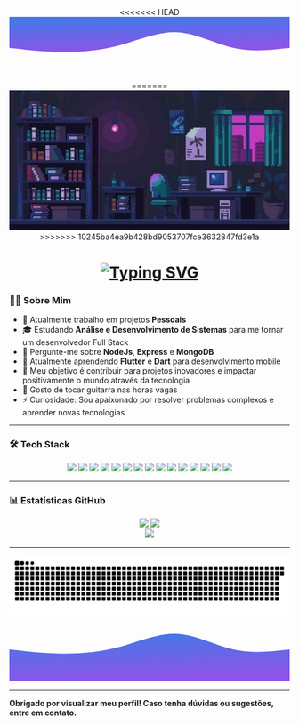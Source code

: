 <!-- Início do efeito de onda -->
<div align="center">
<<<<<<< HEAD
  <svg xmlns="http://www.w3.org/2000/svg" viewBox="0 0 1440 320">
    <defs>
      <linearGradient id="gradient" x1="39%" y1="1%" x2="61%" y2="99%">
        <stop offset="5%" stop-color="#4776E6"></stop>
        <stop offset="95%" stop-color="#8E54E9"></stop>
      </linearGradient>
    </defs>
    <path fill="url(#gradient)" d="M0,160L48,165.3C96,171,192,181,288,181.3C384,181,480,171,576,144C672,117,768,75,864,80C960,85,1056,139,1152,160C1248,181,1344,171,1392,165.3L1440,160L1440,0L1392,0C1344,0,1248,0,1152,0C1056,0,960,0,864,0C768,0,672,0,576,0C480,0,384,0,288,0C192,0,96,0,48,0L0,0Z"></path>
  </svg>
=======
  <img src="./banner.jpg" alt="Banner personalizado" style="width:100%; max-height:300px; object-fit:cover;" />
>>>>>>> 10245ba4ea9b428bd9053707fce3632847fd3e1a
</div>

<div align="center">
  <h1>
    <a href="https://git.io/typing-svg">
      <img src="https://readme-typing-svg.herokuapp.com/?font=Fira+Code&weight=600&size=28&duration=4000&pause=1000&color=7520FF&background=FFFFFF00&center=true&vCenter=true&random=false&width=500&lines=Ol%C3%A1+%F0%9F%91%8B%2C+eu+sou+o+Isaac;Desenvolvedor+Fullstack" alt="Typing SVG" />
    </a>
  </h1>
</div>

### 👨‍💻 Sobre Mim

-  🔭 Atualmente trabalho em projetos **Pessoais**
-  🎓 Estudando **Análise e Desenvolvimento de Sistemas** para me tornar um desenvolvedor Full Stack
-  💬 Pergunte-me sobre **NodeJs**, **Express** e **MongoDB**
-  🌱 Atualmente aprendendo **Flutter** e **Dart** para desenvolvimento mobile
-  🎯 Meu objetivo é contribuir para projetos inovadores e impactar positivamente o mundo através da tecnologia
-  🎸 Gosto de tocar guitarra nas horas vagas
-  ⚡ Curiosidade: Sou apaixonado por resolver problemas complexos e aprender novas tecnologias

---

### 🛠️ Tech Stack

<div align="center">
  <img src="https://img.shields.io/badge/HTML5-E34F26?style=for-the-badge&logo=html5&logoColor=white" />
  <img src="https://img.shields.io/badge/CSS3-1572B6?style=for-the-badge&logo=css3&logoColor=white" />
  <img src="https://img.shields.io/badge/JavaScript-F7DF1E?style=for-the-badge&logo=javascript&logoColor=black" />
  <img src="https://img.shields.io/badge/Node.js-43853D?style=for-the-badge&logo=node.js&logoColor=white" />
  <img src="https://img.shields.io/badge/MongoDB-4EA94B?style=for-the-badge&logo=mongodb&logoColor=white" />
  <img src="https://img.shields.io/badge/GIT-E44C30?style=for-the-badge&logo=git&logoColor=white" />
  <img src="https://img.shields.io/badge/React-61DAFB?style=for-the-badge&logo=react&logoColor=black" />
  <img src="https://img.shields.io/badge/TypeScript-3178C6?style=for-the-badge&logo=typescript&logoColor=white" />
  <img src="https://img.shields.io/badge/Flutter-02569B?style=for-the-badge&logo=flutter&logoColor=white" />
  <img src="https://img.shields.io/badge/Express-000000?style=for-the-badge&logo=express&logoColor=white" />
  <img src="https://img.shields.io/badge/Dart-0175C2?style=for-the-badge&logo=dart&logoColor=white" />
  <img src="https://img.shields.io/badge/Vite-646CFF?style=for-the-badge&logo=vite&logoColor=white" />
  <img src="https://img.shields.io/badge/Tailwind_CSS-06B6D4?style=for-the-badge&logo=tailwindcss&logoColor=white" />
  <img src="https://img.shields.io/badge/Linux-FCC624?style=for-the-badge&logo=linux&logoColor=black" />
  <img src="https://img.shields.io/badge/Shell_Script-121011?style=for-the-badge&logo=gnu-bash&logoColor=white" />
</div>

---

### 📊 Estatísticas GitHub

<div align="center">
  <img src="https://github-readme-stats.vercel.app/api?username=isaacggr&show_icons=true&theme=tokyonight" height="180em" />
  <img src="https://github-readme-stats.vercel.app/api/top-langs/?username=isaacggr&layout=compact&theme=tokyonight" height="180em" />
</div>

<div align="center">
  <img src="https://visitor-badge.laobi.icu/badge?page_id=isaacggr.isaacggr&" />
</div>

---

<div align="center">
  <picture>
    <source media="(prefers-color-scheme: dark)" srcset="https://raw.githubusercontent.com/isaacggr/isaacggr/output/github-snake-dark.svg" />
    <source media="(prefers-color-scheme: light)" srcset="https://raw.githubusercontent.com/isaacggr/isaacggr/output/github-snake.svg" />
    <img alt="github-snake" src="https://raw.githubusercontent.com/isaacggr/isaacggr/output/github-snake.svg" />
  </picture>
</div>

<!-- Fim do efeito de onda -->
<div align="center">
  <svg xmlns="http://www.w3.org/2000/svg" viewBox="0 0 1440 320">
    <defs>
      <linearGradient id="gradient2" x1="39%" y1="1%" x2="61%" y2="99%">
        <stop offset="5%" stop-color="#4776E6"></stop>
        <stop offset="95%" stop-color="#8E54E9"></stop>
      </linearGradient>
    </defs>
    <path fill="url(#gradient2)" d="M0,160L48,165.3C96,171,192,181,288,181.3C384,181,480,171,576,144C672,117,768,75,864,80C960,85,1056,139,1152,160C1248,181,1344,171,1392,165.3L1440,160L1440,320L1392,320C1344,320,1248,320,1152,320C1056,320,960,320,864,320C768,320,672,320,576,320C480,320,384,320,288,320C192,320,96,320,48,320L0,320Z"></path>
  </svg>
</div>

---

**Obrigado por visualizar meu perfil! Caso tenha dúvidas ou sugestões, entre em contato.**
